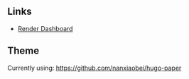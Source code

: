 ## Links

* [Render Dashboard](https://dashboard.render.com/static/srv-ci577cdgkuvh0tjdo91g)

## Theme

Currently using: <https://github.com/nanxiaobei/hugo-paper>
